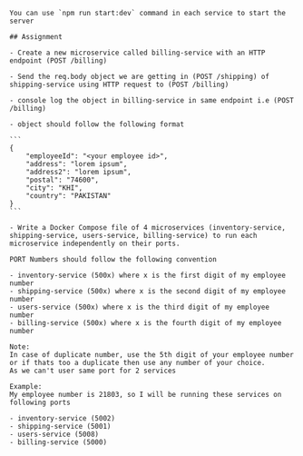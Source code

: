 	You can use `npm run start:dev` command in each service to start the server

	## Assignment

	- Create a new microservice called billing-service with an HTTP endpoint (POST /billing)

	- Send the req.body object we are getting in (POST /shipping) of shipping-service using HTTP request to (POST /billing)

	- console log the object in billing-service in same endpoint i.e (POST /billing)

	- object should follow the following format

	```
	{
		"employeeId": "<your employee id>",
		"address": "lorem ipsum",
		"address2": "lorem ipsum",
		"postal": "74600",
		"city": "KHI",
		"country": "PAKISTAN"
	}
	```

	- Write a Docker Compose file of 4 microservices (inventory-service, shipping-service, users-service, billing-service) to run each microservice independently on their ports.

	PORT Numbers should follow the following convention

	- inventory-service (500x) where x is the first digit of my employee number
	- shipping-service (500x) where x is the second digit of my employee number
	- users-service (500x) where x is the third digit of my employee number
	- billing-service (500x) where x is the fourth digit of my employee number

	Note:
	In case of duplicate number, use the 5th digit of your employee number or if thats too a duplicate then use any number of your choice.
	As we can't user same port for 2 services

	Example:
	My employee number is 21803, so I will be running these services on following ports

	- inventory-service (5002)
	- shipping-service (5001)
	- users-service (5008)
	- billing-service (5000)

